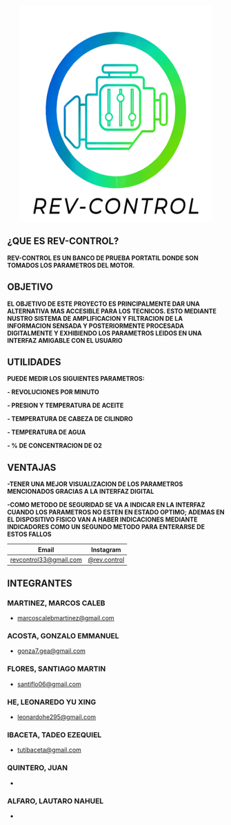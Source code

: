 <div align="center"> 

<img src= https://github.com/impatrq/revcontrol/blob/main/Imagenes/LOGO%20REV%20CONTROL%20OFICIAL.png height="500" width="450"/>

</div>

## ¿QUE ES REV-CONTROL?
**REV-CONTROL ES UN BANCO DE PRUEBA PORTATIL DONDE SON TOMADOS LOS PARAMETROS DEL MOTOR.**

## OBJETIVO
**EL OBJETIVO DE ESTE PROYECTO ES PRINCIPALMENTE DAR UNA ALTERNATIVA MAS ACCESIBLE PARA LOS TECNICOS. ESTO MEDIANTE NUSTRO SISTEMA DE AMPLIFICACION Y FILTRACION DE LA INFORMACION SENSADA Y POSTERIORMENTE PROCESADA DIGITALMENTE Y EXHIBIENDO LOS PARAMETROS LEIDOS EN UNA INTERFAZ AMIGABLE CON EL USUARIO** 


## UTILIDADES
**PUEDE MEDIR LOS SIGUIENTES PARAMETROS:**

**- REVOLUCIONES POR MINUTO**

**- PRESION Y TEMPERATURA DE ACEITE**

**- TEMPERATURA DE CABEZA DE CILINDRO**

**- TEMPERATURA DE AGUA**

**- % DE CONCENTRACION DE O2**


## VENTAJAS
**-TENER UNA MEJOR VISUALIZACION DE LOS PARAMETROS MENCIONADOS GRACIAS A LA INTERFAZ DIGITAL**

**-COMO METODO DE SEGURIDAD SE VA A INDICAR EN LA INTERFAZ CUANDO LOS PARAMETROS NO ESTEN EN ESTADO OPTIMO; ADEMAS EN EL DISPOSITIVO FISICO VAN A HABER INDICACIONES MEDIANTE INDICADORES COMO UN SEGUNDO METODO PARA ENTERARSE DE ESTOS FALLOS**

<div align="center">

| Email | Instagram |
|-------|-----------|
|revcontrol33@gmail.com|[@rev.control](https://www.instagram.com/rev.control/?next=%2F&hl=es)|

</div>

## INTEGRANTES
### MARTINEZ, MARCOS CALEB
- marcoscalebmartinez@gmail.com

### ACOSTA, GONZALO EMMANUEL
- gonza7.gea@gmail.com

### FLORES, SANTIAGO MARTIN
- santiflo06@gmail.com

### HE, LEONAREDO YU XING
- leonardohe295@gmail.com 

### IBACETA, TADEO EZEQUIEL
- tutibaceta@gmail.com

### QUINTERO, JUAN 
- 

### ALFARO, LAUTARO NAHUEL
- 






